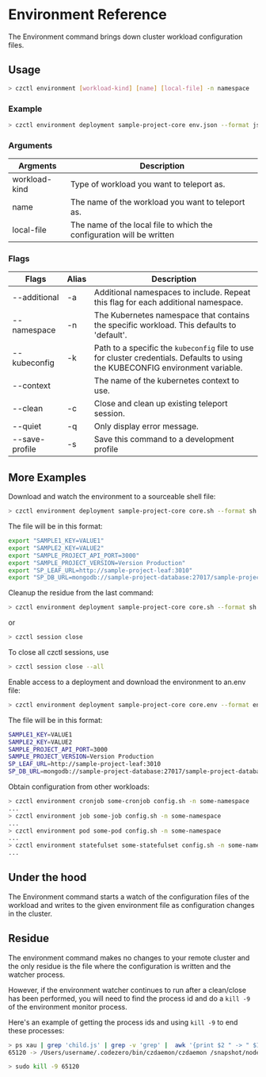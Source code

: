 # Environment Reference

The Environment command brings down cluster workload configuration files.

## Usage

```bash
> czctl environment [workload-kind] [name] [local-file] -n namespace
```

### Example

```bash
> czctl environment deployment sample-project-core env.json --format json -n sample-project
```

### Arguments

| Argments       | Description
| --------       | -----------
| workload-kind  | Type of workload you want to teleport as.
| name           | The name of the workload you want to teleport as.
| local-file     | The name of the local file to which the configuration will be written

### Flags

| Flags          | Alias | Description
| ------------   | ----- | -----------
| --additional   | -a    | Additional namespaces to include. Repeat this flag for each additional namespace.
| --namespace    | -n    | The Kubernetes namespace that contains the specific workload. This defaults to 'default'.
| --kubeconfig   | -k    | Path to a specific the `kubeconfig` file to use for cluster credentials. Defaults to using the KUBECONFIG environment variable.
| --context      |       | The name of the kubernetes context to use.
| --clean        | -c    | Close and clean up existing teleport session.
| --quiet        | -q    | Only display error message.
| --save-profile | -s    | Save this command to a development profile

## More Examples

Download and watch the environment to a sourceable shell file:
```bash
> czctl environment deployment sample-project-core core.sh --format sh -n sample-project
```
The file will be in this format:
```bash
export "SAMPLE1_KEY=VALUE1"
export "SAMPLE2_KEY=VALUE2"
export "SAMPLE_PROJECT_API_PORT=3000"
export "SAMPLE_PROJECT_VERSION=Version Production"
export "SP_LEAF_URL=http://sample-project-leaf:3010"
export "SP_DB_URL=mongodb://sample-project-database:27017/sample-project-database"
```
Cleanup the residue from the last command:
```bash
> czctl environment deployment sample-project-core core.sh --format sh -n sample-project --clean
```
or
```bash
> czctl session close
```
To close all czctl sessions, use
```bash
> czctl session close --all
```
Enable access to a deployment and download the environment to an.env file:
```bash
> czctl environment deployment sample-project-core core.env --format env -n sample-project
```
The file will be in this format:
```bash
SAMPLE1_KEY=VALUE1
SAMPLE2_KEY=VALUE2
SAMPLE_PROJECT_API_PORT=3000
SAMPLE_PROJECT_VERSION=Version Production
SP_LEAF_URL=http://sample-project-leaf:3010
SP_DB_URL=mongodb://sample-project-database:27017/sample-project-database
```
Obtain configuration from other workloads:
```bash
> czctl environment cronjob some-cronjob config.sh -n some-namespace
...
> czctl environment job some-job config.sh -n some-namespace
...
> czctl environment pod some-pod config.sh -n some-namespace
...
> czctl environment statefulset some-statefulset config.sh -n some-namespace
...
```
## Under the hood

The Environment command starts a watch of the configuration files of the workload and writes to the given environment file
as configuration changes in the cluster.

## Residue

The environment command makes no changes to your remote cluster and the only residue is the file where the 
configuration is written and the watcher process.

However, if the environment watcher continues to run after a clean/close has been performed, 
you will need to find the process id and do a `kill -9` of the environment monitor process.

Here's an example of getting the process ids and using `kill -9` to end these processes:

```bash
> ps xau | grep 'child.js' | grep -v 'grep' |  awk '{print $2 " -> " $11, $12}'
65120 -> /Users/username/.codezero/bin/czdaemon/czdaemon /snapshot/node-monorepo/gulpfile.js/tmp/czdaemon/package/lib/engine/services/monitors/env/child.js
```

```bash
> sudo kill -9 65120
```
